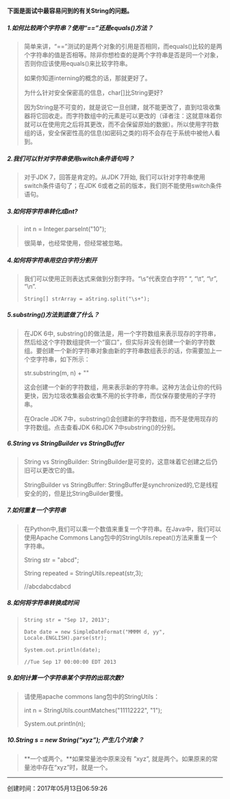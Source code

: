 **下面是面试中最容易问到的有关String的问题。**

##### 1.如何比较两个字符串？使用“==”还是equals\(\)方法？

> 简单来讲，“==”测试的是两个对象的引用是否相同，而equals\(\)比较的是两个字符串的值是否相等。除非你想检查的是两个字符串是否是同一个对象，否则你应该使用equals\(\)来比较字符串。
>
> 如果你知道interning的概念的话，那就更好了。
>
> 为什么针对安全保密高的信息，char\[\]比String更好?
>
> 因为String是不可变的，就是说它一旦创建，就不能更改了，直到垃圾收集器将它回收走。而字符数组中的元素是可以更改的（译者注：这就意味着你就可以在使用完之后将其更改，而不会保留原始的数据）。所以使用字符数组的话，安全保密性高的信息\(如密码之类的\)将不会存在于系统中被他人看到。

##### 2.我们可以针对字符串使用switch条件语句吗？

> 对于JDK 7，回答是肯定的。从JDK 7开始, 我们可以针对字符串使用switch条件语句了；在JDK 6或者之前的版本，我们则不能使用switch条件语句。

##### 3.如何将字符串转化成int?

> int n = Integer.parseInt\("10"\);
>
> 很简单，也经常使用，但经常被忽略。

##### 4.如何将字符串用空白字符分割开

> 我们可以使用正则表达式来做到分割字符。“\s”代表空白字符” “, “\t”, “\r”, “\n”.
>
> `String[] strArray = aString.split("\s+");`

##### 5.substring\(\)方法到底做了什么？

> 在JDK 6中, substring\(\)的做法是，用一个字符数组来表示现存的字符串，然后给这个字符数组提供一个“窗口”，但实际并没有创建一个新的字符数组。要创建一个新的字符串对象由新的字符串数组表示的话，你需要加上一个空字符串，如下所示：
>
> str.substring\(m, n\) + ""
>
> 这会创建一个新的字符数组，用来表示新的字符串。这种方法会让你的代码更快，因为垃圾收集器会收集不用的长字符串，而仅保存要使用的子字符串。
>
> 在Oracle JDK 7中，substring\(\)会创建新的字符数组，而不是使用现存的字符数组。点击查看JDK 6和JDK 7中substring\(\)的分别。

##### 6.String vs StringBuilder vs StringBuffer

> String vs StringBuilder: StringBuilder是可变的，这意味着它创建之后仍旧可以更改它的值。
>
> StringBuilder vs StringBuffer: StringBuffer是synchronized的,它是线程安全的的，但是比StringBuilder要慢。

##### 7.如何重复一个字符串

> 在Python中,我们可以乘一个数值来重复一个字符串。在Java中，我们可以使用Apache Commons Lang包中的StringUtils.repeat\(\)方法来重复一个字符串。
>
> String str = "abcd";
>
> String repeated = StringUtils.repeat\(str,3\);
>
> //abcdabcdabcd

##### 8.如何将字符串转换成时间

> `String str = "Sep 17, 2013";`
>
> `Date date = new SimpleDateFormat("MMMM d, yy", Locale.ENGLISH).parse(str);`
>
> `System.out.println(date);`
>
> `//Tue Sep 17 00:00:00 EDT 2013`

##### 9.如何计算一个字符串某个字符的出现次数?

> 请使用apache commons lang包中的StringUtils：
>
> int n = StringUtils.countMatches\("11112222", "1"\);
>
> System.out.println\(n\);

##### 10.**String s = new String\(“xyz”\); 产生几个对象？**

> **一个或两个。**如果常量池中原来没有 ”xyz”, 就是两个。如果原来的常量池中存在“xyz”时，就是一个。

---

创建时间：2017年05月13日06:59:26

